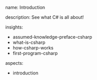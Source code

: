 name: Introduction

description: See what C# is all about!

insights:
  - assumed-knowledge-preface-csharp
  - what-is-csharp
  - how-csharp-works
  - first-program-csharp

aspects:
  - introduction